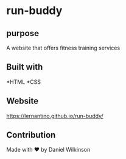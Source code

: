 # run-buddy

## purpose
A website that offers fitness training services

## Built with
*HTML
*CSS

## Website
https://lernantino.github.io/run-buddy/

## Contribution
Made with ❤️ by Daniel Wilkinson
